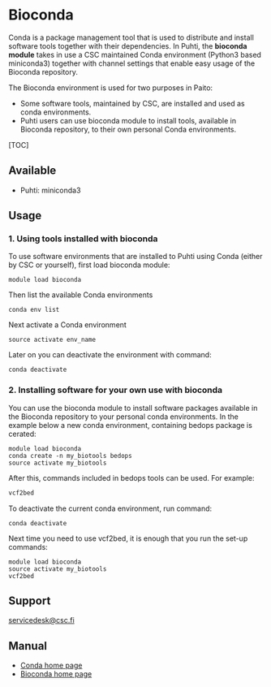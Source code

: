 # Bioconda

Conda is a package management tool that is used to distribute and install software tools together with their dependencies. In Puhti, the __bioconda module__
takes in use a CSC maintained Conda environment (Python3 based miniconda3) together with channel settings that enable easy usage of the Bioconda repository.

The Bioconda environment is used for two purposes in Paito:

-    Some software tools, maintained by CSC, are installed and used as conda environments.
-    Puhti users can use bioconda module to install tools, available in Bioconda repository, to their own personal Conda environments.


[TOC]

## Available

-   Puhti: miniconda3



## Usage

### 1. Using tools installed with bioconda

To use software environments that are installed to Puhti using Conda (either by CSC or yourself),  first load bioconda module:
```
module load bioconda
```

Then list the available Conda environments
```
conda env list
```
Next activate a Conda environment

```
source activate env_name
```

Later on you can deactivate the environment with command:
```
conda deactivate
```

### 2. Installing software for your own use with bioconda

You can use the bioconda module to install software packages available in the Bioconda repository to your personal conda environments. 
In the example below a new conda environment, containing bedops package is cerated:
```
module load bioconda
conda create -n my_biotools bedops
source activate my_biotools
```
After this, commands included in bedops tools can be used. For example:
```bash
vcf2bed
```
To deactivate the current conda environment, run command:

```
conda deactivate
```
Next time you need to use vcf2bed, it is enough that you run the set-up commands:

```
module load bioconda
source activate my_biotools
vcf2bed
``` 
## Support

servicedesk@csc.fi

## Manual


*    [Conda home page](https://conda.io/en/latest/)
*    [Bioconda home page](https://bioconda.github.io/)



